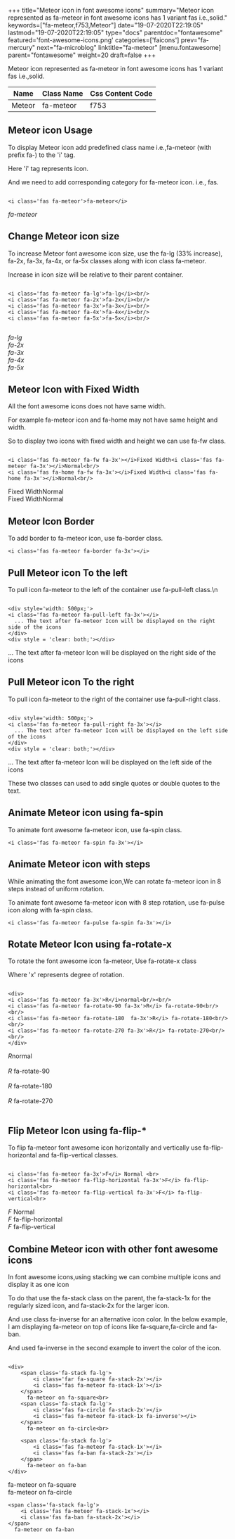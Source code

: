 +++
title="Meteor icon in font awesome icons"
summary="Meteor icon represented as fa-meteor in font awesome icons has 1 variant fas i.e.,solid."
keywords=["fa-meteor,f753,Meteor"]
date="19-07-2020T22:19:05"
lastmod="19-07-2020T22:19:05"
type="docs"
parentdoc="fontawesome"
featured='font-awesome-icons.png'
categories=['faicons']
prev="fa-mercury"
next="fa-microblog"
linktitle="fa-meteor"
[menu.fontawesome]
parent="fontawesome"
weight=20
draft=false
+++


Meteor icon represented as fa-meteor in font awesome icons has 1 variant fas i.e.,solid.

<div class='table-responsive'><table class='table'><thead><tr><th>Name</th><th>Class Name</th><th>Css Content Code</th></tr></thead><tbody><tr><td>Meteor</td><td>fa-meteor</td><td>f753</td></tr></tbody></table></div>



## Meteor icon Usage

To display Meteor icon add predefined class name i.e.,fa-meteor (with prefix fa-) to the 'i' tag.

Here 'i' tag represents icon.

And we need to add corresponding category for fa-meteor icon. i.e., fas.


```

<i class='fas fa-meteor'>fa-meteor</i>
```

<i class='fas fa-meteor'>fa-meteor</i>




## Change Meteor icon size
To increase Meteor font awesome icon size, use the fa-lg (33% increase), fa-2x, fa-3x, fa-4x, or fa-5x classes along with icon class fa-meteor.

Increase in icon size will be relative to their parent container. 

```

<i class='fas fa-meteor fa-lg'>fa-lg</i><br/>
<i class='fas fa-meteor fa-2x'>fa-2x</i><br/>
<i class='fas fa-meteor fa-3x'>fa-3x</i><br/>
<i class='fas fa-meteor fa-4x'>fa-4x</i><br/>
<i class='fas fa-meteor fa-5x'>fa-5x</i><br/>
            
```

<i class='fas fa-meteor fa-lg'>fa-lg</i><br/>
<i class='fas fa-meteor fa-2x'>fa-2x</i><br/>
<i class='fas fa-meteor fa-3x'>fa-3x</i><br/>
<i class='fas fa-meteor fa-4x'>fa-4x</i><br/>
<i class='fas fa-meteor fa-5x'>fa-5x</i><br/>
            



## Meteor Icon with Fixed Width 

All the font awesome icons does not have same width.

For example fa-meteor icon and fa-home may not have same height and width.

So to display two icons with fixed width and height we can use fa-fw class.


```

<i class='fas fa-meteor fa-fw fa-3x'></i>Fixed Width<i class='fas fa-meteor fa-3x'></i>Normal<br/>
<i class='fas fa-home fa-fw fa-3x'></i>Fixed Width<i class='fas fa-home fa-3x'></i>Normal<br/>
```

<i class='fas fa-meteor fa-fw fa-3x'></i>Fixed Width<i class='fas fa-meteor fa-3x'></i>Normal<br/>
<i class='fas fa-home fa-fw fa-3x'></i>Fixed Width<i class='fas fa-home fa-3x'></i>Normal<br/>



## Meteor Icon Border 

To add border to fa-meteor icon, use fa-border class.


```
<i class='fas fa-meteor fa-border fa-3x'></i>

```
<i class='fas fa-meteor fa-border fa-3x'></i>





## Pull Meteor icon To the left

To pull icon fa-meteor to the left of the container use fa-pull-left class.\n

```

<div style='width: 500px;'>
<i class='fas fa-meteor fa-pull-left fa-3x'></i>
  ... The text after fa-meteor Icon will be displayed on the right side of the icons
</div>
<div style = 'clear: both;'></div>
```

<div style='width: 500px;'>
<i class='fas fa-meteor fa-pull-left fa-3x'></i>
  ... The text after fa-meteor Icon will be displayed on the right side of the icons
</div>
<div style = 'clear: both;'></div>




## Pull Meteor icon To the right
To pull icon fa-meteor to the right of the container use fa-pull-right class.

```

<div style='width: 500px;'>
<i class='fas fa-meteor fa-pull-right fa-3x'></i>
  ... The text after fa-meteor Icon will be displayed on the left side of the icons
</div>
<div style = 'clear: both;'></div>
```

<div style='width: 500px;'>
<i class='fas fa-meteor fa-pull-right fa-3x'></i>
  ... The text after fa-meteor Icon will be displayed on the left side of the icons
</div>
<div style = 'clear: both;'></div>

These two classes can used to add single quotes or double quotes to the text.


## Animate Meteor icon using fa-spin
To animate font awesome fa-meteor icon, use fa-spin class.

```
<i class='fas fa-meteor fa-spin fa-3x'></i>
```
<i class='fas fa-meteor fa-spin fa-3x'></i>




## Animate Meteor icon with steps
While animating the font awesome icon,We can rotate fa-meteor icon in 8 steps instead of uniform rotation.

To animate font awesome fa-meteor icon with 8 step rotation, use fa-pulse icon along with fa-spin class.


```
<i class='fas fa-meteor fa-pulse fa-spin fa-3x'></i>

```
<i class='fas fa-meteor fa-pulse fa-spin fa-3x'></i>





## Rotate Meteor Icon using fa-rotate-x
To rotate the font awesome icon fa-meteor, Use fa-rotate-x class

Where 'x' represents degree of rotation.


```

<div>
<i class='fas fa-meteor fa-3x'>R</i>normal<br/><br/>
<i class='fas fa-meteor fa-rotate-90 fa-3x'>R</i> fa-rotate-90<br/><br/> 
<i class='fas fa-meteor fa-rotate-180  fa-3x'>R</i> fa-rotate-180<br/><br/> 
<i class='fas fa-meteor fa-rotate-270 fa-3x'>R</i> fa-rotate-270<br/><br/>
</div>
```

<div>
<i class='fas fa-meteor fa-3x'>R</i>normal<br/><br/>
<i class='fas fa-meteor fa-rotate-90 fa-3x'>R</i> fa-rotate-90<br/><br/> 
<i class='fas fa-meteor fa-rotate-180  fa-3x'>R</i> fa-rotate-180<br/><br/> 
<i class='fas fa-meteor fa-rotate-270 fa-3x'>R</i> fa-rotate-270<br/><br/>
</div>




## Flip Meteor Icon using fa-flip-*
To flip fa-meteor font awesome icon horizontally and vertically use fa-flip-horizontal and fa-flip-vertical classes. 

```

<i class='fas fa-meteor fa-3x'>F</i> Normal <br>
<i class='fas fa-meteor fa-flip-horizontal fa-3x'>F</i> fa-flip-horizontal<br>
<i class='fas fa-meteor fa-flip-vertical fa-3x'>F</i> fa-flip-vertical<br>
```

<i class='fas fa-meteor fa-3x'>F</i> Normal <br>
<i class='fas fa-meteor fa-flip-horizontal fa-3x'>F</i> fa-flip-horizontal<br>
<i class='fas fa-meteor fa-flip-vertical fa-3x'>F</i> fa-flip-vertical<br>




## Combine Meteor icon with other font awesome icons
In font awesome icons,using stacking we can combine multiple icons and display it as one icon 

To do that use the fa-stack class on the parent, the fa-stack-1x for the regularly sized icon, and fa-stack-2x for the larger icon.

And use class fa-inverse for an alternative icon color. 
In the below example, I am displaying fa-meteor on top of icons like fa-square,fa-circle and fa-ban.

And used fa-inverse in the second example to invert the color of the icon.

```

<div>
    <span class='fa-stack fa-lg'>
        <i class='far fa-square fa-stack-2x'></i>
        <i class='fas fa-meteor fa-stack-1x'></i>
    </span>
      fa-meteor on fa-square<br>
    <span class='fa-stack fa-lg'>
        <i class='fas fa-circle fa-stack-2x'></i>
        <i class='fas fa-meteor fa-stack-1x fa-inverse'></i>
    </span>
      fa-meteor on fa-circle<br>

    <span class='fa-stack fa-lg'>
        <i class='fas fa-meteor fa-stack-1x'></i>
        <i class='fas fa-ban fa-stack-2x'></i>
    </span>
      fa-meteor on fa-ban
</div>
```

<div>
    <span class='fa-stack fa-lg'>
        <i class='far fa-square fa-stack-2x'></i>
        <i class='fas fa-meteor fa-stack-1x'></i>
    </span>
      fa-meteor on fa-square<br>
    <span class='fa-stack fa-lg'>
        <i class='fas fa-circle fa-stack-2x'></i>
        <i class='fas fa-meteor fa-stack-1x fa-inverse'></i>
    </span>
      fa-meteor on fa-circle<br>

    <span class='fa-stack fa-lg'>
        <i class='fas fa-meteor fa-stack-1x'></i>
        <i class='fas fa-ban fa-stack-2x'></i>
    </span>
      fa-meteor on fa-ban
</div>






